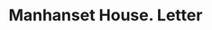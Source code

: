 ---
doi: 10.7916/D85440MJ
date_other: '1907'
date_other_textual: '1907'
form: correspondence
genre:
- Letters (correspondence)
name:
- Manhanset House
object_in_context_url: https://biggert.cul.columbia.edu/items/view/ave_biggert_00930
subject_hierarchical_geographic:
- Manhanset Manor, New York, United States
subject_name:
- Manhanset House
title: Manhanset House. Letter
sort_title: Manhanset House. Letter
call_number: ave_biggert_00930
coordinates:
- 41.07805555555556,-72.35083333333333
pid: ave_biggert_00930
identifiers: ave_biggert_00930
canvas_id: ldpd:396199
permalink: "/items/ave_biggert_00930/"
layout: iiif-image-page
---